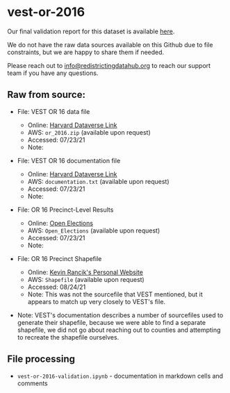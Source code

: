 # vest-or-2016

Our final validation report for this dataset is available [here](https://redistrictingdatahub.org/dataset/vest-2016-oregon-precinct-and-election-results/).

We do not have the raw data sources available on this Github due to file constraints, but we are happy to share them if needed. 

Please reach out to info@redistrictingdatahub.org to reach our support team if you have any questions.

## **Raw from source:**
- File: VEST OR 16 data file
  - Online: [Harvard Dataverse Link](https://dataverse.harvard.edu/file.xhtml?persistentId=doi:10.7910/DVN/NH5S2I/CEN9OL)
  - AWS: `or_2016.zip` (available upon request)
  - Accessed: 07/23/21
  - Note:

- File: VEST OR 16 documentation file
  - Online: [Harvard Dataverse Link](https://dataverse.harvard.edu/file.xhtml?fileId=4938232&version=65.0)
  - AWS: `documentation.txt` (available upon request)
  - Accessed: 07/23/21
  - Note:

- File: OR 16 Precinct-Level Results
  - Online: [Open Elections](https://github.com/openelections/openelections-data-or/)
  - AWS: `Open_Elections` (available upon request)
  - Accessed: 07/23/21
  - Note:

- File: OR 16 Precinct Shapefile
  - Online: [Kevin Rancik's Personal Website](http://www.kevinrancik.com/elections/Oregon/eOregon.html)
  - AWS: `Shapefile` (available upon request)
  - Accessed: 08/24/21
  - Note: This was not the sourcefile that VEST mentioned, but it appears to match up very closely to VEST's file.

- Note: VEST's documentation describes a number of sourcefiles used to generate their shapefile, because we were able to find a separate shapefile, we did not go about reaching out to counties and attempting to recreate the shapefile ourselves.

## File processing

- `vest-or-2016-validation.ipynb` - documentation in markdown cells and comments

